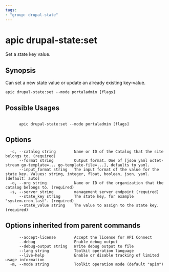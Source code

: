 ```yaml
---
tags:
- "group: drupal-state"
---
```

# apic drupal-state:set

Set a state key value.

## Synopsis

Can set a new state value or update an already existing key-value.

```
apic drupal-state:set --mode portaladmin [flags]
```

## Possible Usages

```

      apic drupal-state:set --mode portaladmin [flags]

```

## Options

```
  -c, --catalog string        Name or ID of the Catalog that the site belongs to. (required)
      --format string         Output format. One of [json yaml octet-stream go-template=... go-template-file=...], defaults to yaml.
      --input_format string   The input format of the value for the state key. Values: string, integer, float, boolean, json, yaml. [default: auto]
  -o, --org string            Name or ID of the organization that the catalog belongs to. (required)
  -s, --server string         management server endpoint (required)
      --state_key string      The state key, for example "system.cron_last". (required)
      --state_value string    The value to assign to the state key. (required)
```

## Options inherited from parent commands

```
      --accept-license        Accept the license for API Connect
      --debug                 Enable debug output
      --debug-output string   Write debug output to file
      --lang string           Toolkit operation language
      --live-help             Enable or disable tracking of limited usage information
  -m, --mode string           Toolkit operation mode (default "apim")
```

